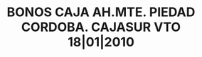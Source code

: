 ---
layout: asset
title: BONOS CAJA AH.MTE. PIEDAD CORDOBA. CAJASUR VTO 18|01|2010
isin: ES0364730004
---